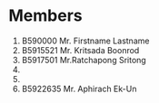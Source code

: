 Members
=======

  1. B590000 Mr. Firstname Lastname
  2. B5915521 Mr. Kritsada Boonrod
  3. B5917501 Mr.Ratchapong Sritong
  4.
  5.
  6. B5922635 Mr. Aphirach Ek-Un
